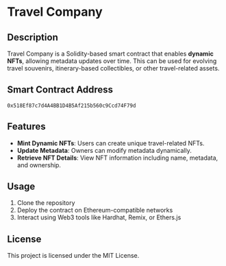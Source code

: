 # Travel Company

## Description
Travel Company is a Solidity-based smart contract that enables **dynamic NFTs**, allowing metadata updates over time. This can be used for evolving travel souvenirs, itinerary-based collectibles, or other travel-related assets.

## Smart Contract Address
`0x518Ef87c7d4A4BB1D4B5Af215b560c9Ccd74F79d`

## Features
- **Mint Dynamic NFTs**: Users can create unique travel-related NFTs.
- **Update Metadata**: Owners can modify metadata dynamically.
- **Retrieve NFT Details**: View NFT information including name, metadata, and ownership.

## Usage
1. Clone the repository
2. Deploy the contract on Ethereum-compatible networks
3. Interact using Web3 tools like Hardhat, Remix, or Ethers.js

## License
This project is licensed under the MIT License.


